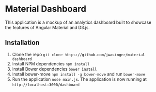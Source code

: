 # Material Dashboard
  This application is a mockup of an analytics dashboard built to showcase the features of Angular Material and D3.js.

## Installation 

1. Clone the repo `git clone https://github.com/jwasinger/material-dashboard`
2. Install NPM dependencies `npm install`
3. Install Bower dependencies `bower install`
4. Install bower-move `npm install -g bower-move` and run `bower-move`
5. Run the application `node main.js`.  The application is now running at `http://localhost:3000/dashboard`
